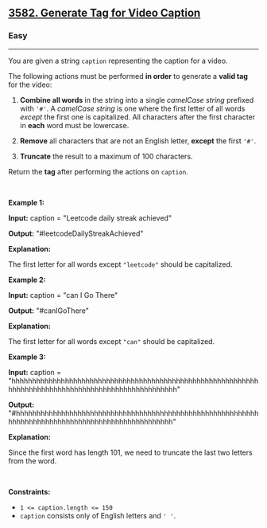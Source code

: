 <h2><a href="https://leetcode.com/problems/generate-tag-for-video-caption/solutions/6844717/human-written-code-simple-and-clear/">3582. Generate Tag for Video Caption</a></h2><h3>Easy</h3><hr><p>You are given a string <code><font face="monospace">caption</font></code> representing the caption for a video.</p>

<p>The following actions must be performed <strong>in order</strong> to generate a <strong>valid tag</strong> for the video:</p>

<ol>
	<li>
	<p><strong>Combine all words</strong> in the string into a single <em>camelCase string</em> prefixed with <code>&#39;#&#39;</code>. A <em>camelCase string</em> is one where the first letter of all words <em>except</em> the first one is capitalized. All characters after the first character in <strong>each</strong> word must be lowercase.</p>
	</li>
	<li>
	<p><b>Remove</b> all characters that are not an English letter, <strong>except</strong> the first <code>&#39;#&#39;</code>.</p>
	</li>
	<li>
	<p><strong>Truncate</strong> the result to a maximum of 100 characters.</p>
	</li>
</ol>

<p>Return the <strong>tag</strong> after performing the actions on <code>caption</code>.</p>

<p>&nbsp;</p>
<p><strong class="example">Example 1:</strong></p>

<div class="example-block">
<p><strong>Input:</strong> <span class="example-io">caption = &quot;Leetcode daily streak achieved&quot;</span></p>

<p><strong>Output:</strong> <span class="example-io">&quot;#leetcodeDailyStreakAchieved&quot;</span></p>

<p><strong>Explanation:</strong></p>

<p>The first letter for all words except <code>&quot;leetcode&quot;</code> should be capitalized.</p>
</div>

<p><strong class="example">Example 2:</strong></p>

<div class="example-block">
<p><strong>Input:</strong> <span class="example-io">caption = &quot;can I Go There&quot;</span></p>

<p><strong>Output:</strong> <span class="example-io">&quot;#canIGoThere&quot;</span></p>

<p><strong>Explanation:</strong></p>

<p>The first letter for all words except <code>&quot;can&quot;</code> should be capitalized.</p>
</div>

<p><strong class="example">Example 3:</strong></p>

<div class="example-block">
<p><strong>Input:</strong> <span class="example-io">caption = &quot;hhhhhhhhhhhhhhhhhhhhhhhhhhhhhhhhhhhhhhhhhhhhhhhhhhhhhhhhhhhhhhhhhhhhhhhhhhhhhhhhhhhhhhhhhhhhhhhhhhhhh&quot;</span></p>

<p><strong>Output:</strong> <span class="example-io">&quot;#hhhhhhhhhhhhhhhhhhhhhhhhhhhhhhhhhhhhhhhhhhhhhhhhhhhhhhhhhhhhhhhhhhhhhhhhhhhhhhhhhhhhhhhhhhhhhhhhhhh&quot;</span></p>

<p><strong>Explanation:</strong></p>

<p>Since the first word has length 101, we need to truncate the last two letters from the word.</p>
</div>

<p>&nbsp;</p>
<p><strong>Constraints:</strong></p>

<ul>
	<li><code>1 &lt;= caption.length &lt;= 150</code></li>
	<li><code>caption</code> consists only of English letters and <code>&#39; &#39;</code>.</li>
</ul>
